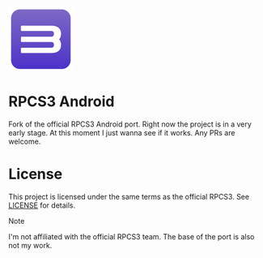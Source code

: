 <img src="RPCS3_Logo.png" width="128" height="128" />

# RPCS3 Android

Fork of the official RPCS3 Android port. Right now the project is in a very early stage. At this moment I just wanna see if it works. Any PRs are welcome.

# License

This project is licensed under the same terms as the official RPCS3. See [LICENSE](LICENSE) for details.

> [!NOTE]
> I'm not affiliated with the official RPCS3 team. The base of the port is also not my work.
